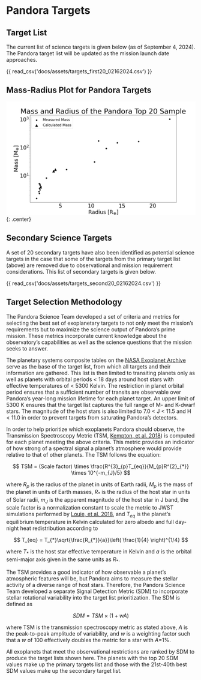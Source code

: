 # Pandora Targets

## Target List
The current list of science targets is given below (as of September 4, 2024). The Pandora target list will be updated as the mission launch date approaches.

{{ read_csv('docs/assets/targets_first20_02162024.csv') }}

## Mass-Radius Plot for Pandora Targets

![](assets/M-R_targets2024.png){: .center}

## Secondary Science Targets
A set of 20 secondary targets have also been identified as potential science targets in the case that some of the targets from the primary target list (above) are removed due to observational and mission requirement considerations. This list of secondary targets is given below.

{{ read_csv('docs/assets/targets_second20_02162024.csv') }}

## Target Selection Methodology
The Pandora Science Team developed a set of criteria and metrics for selecting the best set of exoplanetary targets to not only meet the mission’s requirements but to maximize the science output of Pandora’s prime mission. These metrics incorporate current knowledge about the observatory’s capabilities as well as the science questions that the mission seeks to answer.

The planetary systems composite tables on the [NASA Exoplanet Archive](https://exoplanetarchive.ipac.caltech.edu/) serve as the base of the target list, from which all targets and their information are gathered. This list is then limited to transiting planets only as well as planets with orbital periods < 18 days around host stars with effective temperatures of < 5300 Kelvin. The restriction in planet orbital period ensures that a sufficient number of transits are observable over Pandora’s year-long mission lifetime for each planet target. An upper limit of 5300 K ensures that the target list captures the full range of M- and K-dwarf stars. The magnitude of the host stars is also limited to 7.0 < J < 11.5 and H < 11.0 in order to prevent targets from saturating Pandora’s detectors.

In order to help prioritize which exoplanets Pandora should observe, the Transmission Spectroscopy Metric (TSM, [Kempton, et al. 2018](https://ui.adsabs.harvard.edu/abs/2018PASP..130k4401K/abstract)) is computed for each planet meeting the above criteria. This metric provides an indicator of how strong of a spectral signal a planet’s atmosphere would provide relative to that of other planets. The TSM follows the equation:

$$
TSM = (Scale factor) \times \frac{R^{3}_{p}T_{eq}}{M_{p}R^{2}_{*}} \times 10^{-m_{J}/5}
$$

where $R_{p}$ is the radius of the planet in units of Earth radii, $M_{p}$ is the mass of the planet in units of Earth masses, $R_{*}$ is the radius of the host star in units of Solar radii, $m_{J}$ is the apparent magnitude of the host star in J band, the scale factor is a normalization constant to scale the metric to JWST simulations performed by [Louie, et al. 2018](https://ui.adsabs.harvard.edu/abs/2018AAS...23112806L/abstract), and $T_{eq}$ is the planet’s equilibrium temperature in Kelvin calculated for zero albedo and full day-night heat redistribution according to

$$
T_{eq} = T_{*}\sqrt{\frac{R_{*}}{a}}\left( \frac{1}{4} \right)^{1/4}
$$

where $T_{*}$ is the host star effective temperature in Kelvin and $a$ is the orbital semi-major axis given in the same units as $R_{*}$.

The TSM provides a good indicator of how observable a planet’s atmospheric features will be, but Pandora aims to measure the stellar activity of a diverse range of host stars. Therefore, the Pandora Science Team developed a separate Signal Detection Metric (SDM) to incorporate stellar rotational variability into the target list prioritization. The SDM is defined as

$$
SDM = TSM \times (1+wA)
$$

where TSM is the transmission spectroscopy metric as stated above, $A$ is the peak-to-peak amplitude of variability, and $w$ is a weighting factor such that a $w$ of 100 effectively doubles the metric for a star with $A$=1%.

All exoplanets that meet the observational restrictions are ranked by SDM to produce the target lists shown here. The planets with the top 20 SDM values make up the primary targets list and those with the 21st-40th best SDM values make up the secondary target list.
